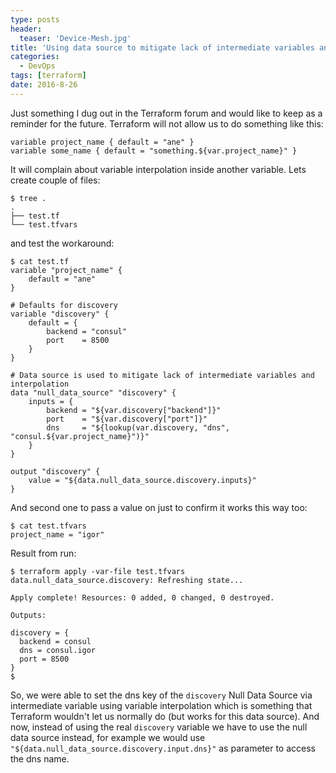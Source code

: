 ```yaml
---
type: posts
header:
  teaser: 'Device-Mesh.jpg'
title: 'Using data source to mitigate lack of intermediate variables and interpolation'
categories: 
  - DevOps
tags: [terraform]
date: 2016-8-26
---
```


Just something I dug out in the Terraform forum and would like to keep as a reminder for the future. Terraform will not allow us to do something like this:

```
variable project_name { default = "ane" }
variable some_name { default = "something.${var.project_name}" }
```

It will complain about variable interpolation inside another variable. Lets create couple of files:

```
$ tree .
.
├── test.tf
└── test.tfvars
```

and test the workaround:

```
$ cat test.tf
variable "project_name" { 
    default = "ane" 
}

# Defaults for discovery
variable "discovery" {
    default = {
        backend = "consul"
        port    = 8500
    }
}

# Data source is used to mitigate lack of intermediate variables and interpolation
data "null_data_source" "discovery" {
    inputs = {
        backend = "${var.discovery["backend"]}"
        port    = "${var.discovery["port"]}"
        dns     = "${lookup(var.discovery, "dns", "consul.${var.project_name}")}"
    }
}

output "discovery" {
    value = "${data.null_data_source.discovery.inputs}"
}

```

And second one to pass a value on just to confirm it works this way too:

```
$ cat test.tfvars 
project_name = "igor"
```

Result from run:

```
$ terraform apply -var-file test.tfvars 
data.null_data_source.discovery: Refreshing state...

Apply complete! Resources: 0 added, 0 changed, 0 destroyed.

Outputs:

discovery = {
  backend = consul
  dns = consul.igor
  port = 8500
}
$ 
```

So, we were able to set the dns key of the `discovery` Null Data Source via intermediate variable using variable interpolation which is something that Terraform wouldn't let us normally do (but works for this data source). And now, instead of using the real `discovery` variable we have to use the null data source instead, for example we would use `"${data.null_data_source.discovery.input.dns}"` as parameter to access the dns name.